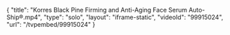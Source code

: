 {
    "title": "Korres Black Pine Firming and Anti-Aging Face Serum Auto-Ship&reg;.mp4",
    "type": "solo",
    "layout": "iframe-static",
    "videoId": "99915024",
    "url": "\/tvpembed\/99915024"
}